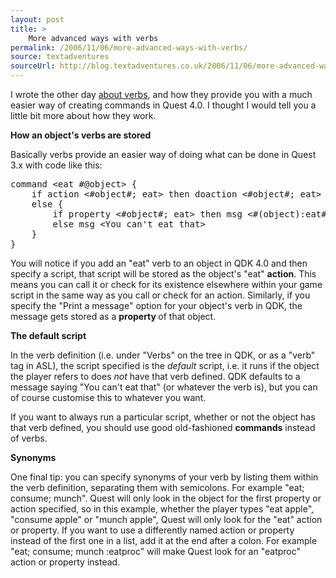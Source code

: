 ```yaml
---
layout: post
title: >
    More advanced ways with verbs
permalink: /2006/11/06/more-advanced-ways-with-verbs/
source: textadventures
sourceUrl: http://blog.textadventures.co.uk/2006/11/06/more-advanced-ways-with-verbs/
---
```

I wrote the other day <a href="http://www.axeuk.com/blog/2006/11/02/verbs-an-easier-way-to-add-commands-in-quest-40/">about verbs</a>, and how they provide you with a much easier way of creating commands in Quest 4.0. I thought I would tell you a little bit more about how they work.

<strong>How an object's verbs are stored</strong>

Basically verbs provide an easier way of doing what can be done in Quest 3.x with code like this:

<pre>
command &lt;eat #@object&gt; {
    if action &lt;#object#; eat&gt; then doaction &lt;#object#; eat&gt;
    else {
        if property &lt;#object#; eat&gt; then msg &lt;#(object):eat#&gt;
        else msg &lt;You can't eat that&gt;
    }
}
</pre>

You will notice if you add an "eat" verb to an object in QDK 4.0 and then specify a script, that script will be stored as the object's "eat" <strong>action</strong>. This means you can call it or check for its existence elsewhere within your game script in the same way as you call or check for an action. Similarly, if you specify the "Print a message" option for your object's verb in QDK, the message gets stored as a <strong>property </strong>of that object.

<strong>The default script</strong>

In the verb definition (i.e. under "Verbs" on the tree in QDK, or as a "verb" tag in ASL), the script specified is the <em>default</em> script, i.e. it runs if the object the player refers to does <em>not</em> have that verb defined. QDK defaults to a message saying "You can't eat that" (or whatever the verb is), but you can of course customise this to whatever you want.

If you want to always run a particular script, whether or not the object has that verb defined, you should use good old-fashioned <strong>commands</strong> instead of verbs.

<strong>Synonyms</strong>

One final tip: you can specify synonyms of your verb by listing them within the verb definition, separating them with semicolons. For example "eat; consume; munch". Quest will only look in the object for the first property or action specified, so in this example, whether the player types "eat apple", "consume apple" or "munch apple", Quest will only look for the "eat" action or property. If you want to use a differently named action or property instead of the first one in a list, add it at the end after a colon. For example "eat; consume; munch :eatproc" will make Quest look for an "eatproc" action or property instead.